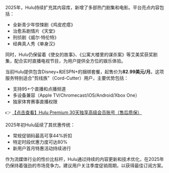 
2025年，Hulu持续扩充其内容库，新增了多部热门剧集和电影。平台亮点内容包括：
- 全新青少年惊悚剧《鸡皮疙瘩》
- 治愈系剧情片《天堂》
- 刑侦剧《威尔·特伦特》
- 经典真人秀《单身汉》

同时，Hulu仍保留着《使女的故事》、《公寓大楼里的谋杀案》等艾美奖获奖剧集，配合实时直播电视节目，为用户提供全方位的娱乐体验。

当前Hulu提供包含Disney+和ESPN+的捆绑套餐，起售价为**82.99美元/月**。这项服务特别适合"剪线族"（Cord-Cutter）用户，主要优势包括：
- 支持95+个直播和点播频道
- 多设备兼容（Apple TV/Chromecast/iOS/Android/Xbox One）
- 独家体育赛事直播权限

👉 [【点击查看】Hulu Premium 30天独享高级会员账号（售后质保）](https://bit.ly/HuLu_vip)

2025年初Hulu延续了其优惠传统：
- 常规促销码最高可享44%折扣
- 特定时段优惠力度可达80%
- 新用户首月特惠活动持续进行

作为流媒体行业的性价比标杆，Hulu通过持续的内容更新和技术优化，在2025年仍保持着强劲的市场竞争力。建议用户关注季度促销周期，以获得最佳订阅方案。
